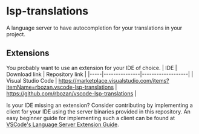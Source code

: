 # lsp-translations
A language server to have autocompletion for your translations in your project.

## Extensions
You probably want to use an extension for your IDE of choice.
| IDE | Download link | Repository link |
|-----|---------------|-------------------|
| Visual Studio Code | https://marketplace.visualstudio.com/items?itemName=rbozan.vscode-lsp-translations | https://github.com/rbozan/vscode-lsp-translations |

Is your IDE missing an extension? Consider contributing by implementing a client for your IDE using the server binaries provided in this repository.
An easy beginner guide for implementing such a client can be found at [VSCode's Language Server Extension Guide](https://code.visualstudio.com/api/language-extensions/language-server-extension-guide#explaining-the-language-client).
